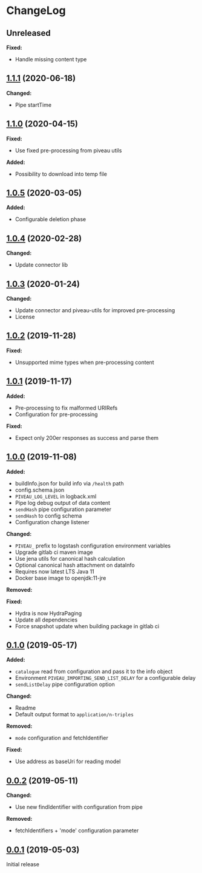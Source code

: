 # ChangeLog

## Unreleased

**Fixed:**
* Handle missing content type
 
## [1.1.1](https://gitlab.fokus.fraunhofer.de/viaduct/piveau-importing-rdf/tags/1.1.1) (2020-06-18)

**Changed:**
* Pipe startTime

## [1.1.0](https://gitlab.fokus.fraunhofer.de/viaduct/piveau-importing-rdf/tags/1.1.0) (2020-04-15)

**Fixed:**
* Use fixed pre-processing from piveau utils

**Added:**
* Possibility to download into temp file
  
## [1.0.5](https://gitlab.fokus.fraunhofer.de/viaduct/piveau-importing-rdf/tags/1.0.5) (2020-03-05)

**Added:**
* Configurable deletion phase

## [1.0.4](https://gitlab.fokus.fraunhofer.de/viaduct/piveau-importing-rdf/tags/1.0.4) (2020-02-28)

**Changed:**
* Update connector lib

## [1.0.3](https://gitlab.fokus.fraunhofer.de/viaduct/piveau-importing-rdf/tags/1.0.3) (2020-01-24)

**Changed:**
* Update connector and piveau-utils for improved pre-processing
* License

## [1.0.2](https://gitlab.fokus.fraunhofer.de/viaduct/piveau-importing-rdf/tags/1.0.2) (2019-11-28)

**Fixed:**
* Unsupported mime types when pre-processing content

## [1.0.1](https://gitlab.fokus.fraunhofer.de/viaduct/piveau-importing-rdf/tags/1.0.1) (2019-11-17)

**Added:**
* Pre-processing to fix malformed URIRefs
* Configuration for pre-processing

**Fixed:**
* Expect only 200er responses as success and parse them

## [1.0.0](https://gitlab.fokus.fraunhofer.de/viaduct/piveau-importing-rdf/tags/1.0.0) (2019-11-08)

**Added:**
* buildInfo.json for build info via `/health` path
* config.schema.json
* `PIVEAU_LOG_LEVEL` in logback.xml
* Pipe log debug output of data content
* `sendHash` pipe configuration parameter
* `sendHash` to config schema
* Configuration change listener
   
**Changed:**
* `PIVEAU_` prefix to logstash configuration environment variables
* Upgrade gitlab ci maven image
* Use jena utils for canonical hash calculation
* Optional canonical hash attachment on dataInfo
* Requires now latest LTS Java 11
* Docker base image to openjdk:11-jre

**Removed:**

**Fixed:**
* Hydra is now HydraPaging
* Update all dependencies
* Force snapshot update when building package in gitlab ci

## [0.1.0](https://gitlab.fokus.fraunhofer.de/viaduct/piveau-importing-rdf/tags/0.1.0) (2019-05-17)

**Added:**
* `catalogue` read from configuration and pass it to the info object
* Environment `PIVEAU_IMPORTING_SEND_LIST_DELAY` for a configurable delay
* `sendListDelay` pipe configuration option

**Changed:**
* Readme
* Default output format to `application/n-triples`

**Removed:**
* `mode` configuration and fetchIdentifier

**Fixed:**
* Use address as baseUri for reading model

## [0.0.2](https://gitlab.fokus.fraunhofer.de/viaduct/piveau-importing-rdf/tags/0.0.2) (2019-05-11)

**Changed:**
* Use new findIdentifier with configuration from pipe

**Removed:**
* fetchIdentifiers + 'mode' configuration parameter

## [0.0.1](https://gitlab.fokus.fraunhofer.de/viaduct/piveau-importing-rdf/tags/0.0.1) (2019-05-03)
Initial release